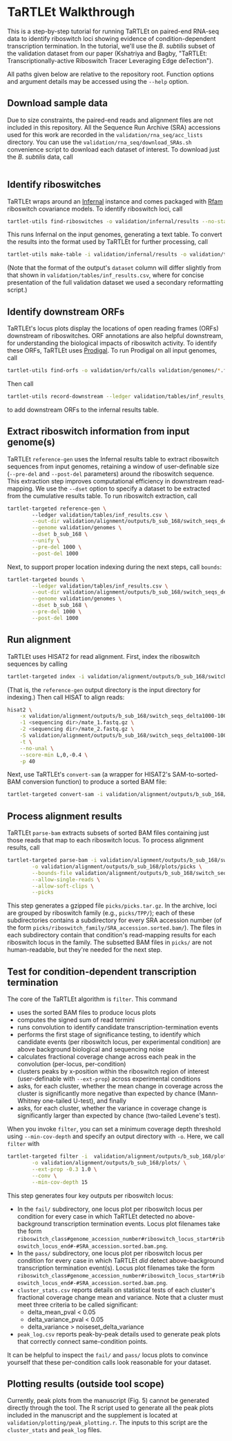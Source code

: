 # TaRTLEt Walkthrough

This is a step-by-step tutorial for running TaRTLEt on paired-end RNA-seq data to identify riboswitch loci showing evidence of condition-dependent transcription termination. In the tutorial, we'll use the *B. subtilis* subset of the validation dataset from our paper (Kshatriya and Bagby, "TaRTLEt: Transcriptionally-active Riboswitch Tracer Leveraging Edge deTection").

All paths given below are relative to the repository root. Function options and argument details may be accessed using the `--help` option.

## Download sample data

Due to size constraints, the paired-end reads and alignment files are not included in this repository. All the Sequence Run Archive (SRA) accessions used for this work are recorded in the `validation/rna_seq/acc_lists` directory. You can use the `validation/rna_seq/download_SRAs.sh` convenience script to download each dataset of interest. To download just the *B. subtilis* data, call

```bash
```

## Identify riboswitches

TaRTLEt wraps around an [Infernal](http://eddylab.org/infernal/) instance and comes packaged with [Rfam](https://rfam.org/) riboswitch covariance models. To identify riboswitch loci, call

```bash
tartlet-utils find-riboswitches -o validation/infernal/results --no-stats validation/genomes/*.fna
```

This runs Infernal on the input genomes, generating a text table. To convert the results into the format used by TaRTLEt for further processing, call

```bash
tartlet-utils make-table -i validation/infernal/results -o validation/tables/inf_results_test.csv
```

(Note that the format of the output's `dataset` column will differ slightly from that shown in `validation/tables/inf_results.csv`, where for concise presentation of the full validation dataset we used a secondary reformatting script.)

## Identify downstream ORFs

TaRTLEt's locus plots display the locations of open reading frames (ORFs) downstream of riboswitches. ORF annotations are also helpful downstream, for understanding the biological impacts of riboswitch activity. To identify these ORFs, TaRTLEt uses [Prodigal](https://github.com/hyattpd/Prodigal). To run Prodigal on all input genomes, call

```bash
tartlet-utils find-orfs -o validation/orfs/calls validation/genomes/*.fna
```

Then call

```bash
tartlet-utils record-downstream --ledger validation/tables/inf_results_test.csv -i validation/orfs/calls
```

to add downstream ORFs to the infernal results table.

## Extract riboswitch information from input genome(s)

TaRTLEt `reference-gen` uses the Infernal results table to extract riboswitch sequences from input genomes, retaining a window of user-definable size (`--pre-del` and `--post-del` parameters) around the riboswitch sequence. This extraction step improves computational efficiency in downstream read-mapping. We use the `--dset` option to specify a dataset to be extracted from the cumulative results table. To run riboswitch extraction, call

```bash
tartlet-targeted reference-gen \ 
        --ledger validation/tables/inf_results.csv \
        --out-dir validation/alignment/outputs/b_sub_168/switch_seqs_delta1000-1000 \
        --genome validation/genomes \
        --dset b_sub_168 \
        --unify \
        --pre-del 1000 \
        --post-del 1000
```

Next, to support proper location indexing during the next steps, call `bounds`:

```bash
tartlet-targeted bounds \
        --ledger validation/tables/inf_results.csv \
        --out-dir validation/alignment/outputs/b_sub_168/switch_seqs_delta1000-1000 \
        --genome validation/genomes \
        --dset b_sub_168 \
        --pre-del 1000 \
        --post-del 1000
```

## Run alignment

TaRTLEt uses HISAT2 for read alignment. First, index the riboswitch sequences by calling

```bash
tartlet-targeted index -i validation/alignment/outputs/b_sub_168/switch_seqs_delta1000-1000 -p 44
```

(That is,  the `reference-gen` output directory is the input directory for indexing.) Then call HISAT to align reads:

```bash
hisat2 \
    -x validation/alignment/outputs/b_sub_168/switch_seqs_delta1000-1000/unified_index/unified_index \
    -1 <sequencing dir>/mate_1.fastq.gz \
    -2 <sequencing dir>/mate_2.fastq.gz \
    -S validation/alignment/outputs/b_sub_168/switch_seqs_delta1000-1000/alignment_final/unified/alignment.sam \
    -t \
    --no-unal \
    --score-min L,0,-0.4 \
    -p 40
```

Next, use TaRTLEt's `convert-sam` (a wrapper for HISAT2's SAM-to-sorted-BAM conversion function) to produce a sorted BAM file:

```bash
tartlet-targeted convert-sam -i validation/alignment/outputs/b_sub_168/switch_seqs_delta1000-1000/alignment_final
```

## Process alignment results

TaRTLEt `parse-bam` extracts subsets of sorted BAM files containing just those reads that map to each riboswitch locus.  To process alignment results, call

```bash
tartlet-targeted parse-bam -i validation/alignment/outputs/b_sub_168/switch_seqs_delta1000-1000/alignment_final \
        -o validation/alignment/outputs/b_sub_168/plots/picks \
        --bounds-file validation/alignment/outputs/b_sub_168/switch_seqs_delta1000-1000/rowid_to_bounds.json \
        --allow-single-reads \
        --allow-soft-clips \
        --picks
```

This step generates a gzipped file `picks/picks.tar.gz`.  In the archive, loci are grouped by riboswitch family (e.g., `picks/TPP/`); each of these subdirectories contains a subdirectory for every SRA accession number (of the form `picks/riboswitch_family/SRA_accession.sorted.bam/`). The files in each subdirectory contain that condition's read-mapping results for each riboswitch locus in the family. The subsetted BAM files in `picks/` are not human-readable, but they're needed for the next step.

## Test for condition-dependent transcription termination

The core of the TaRTLEt algorithm is `filter`. This command

- uses the sorted BAM files to produce locus plots
- computes the signed sum of read termini
- runs convolution to identify candidate transcription-termination events
- performs the first stage of significance testing, to identify which candidate events (per riboswitch locus, per experimental condition) are above background biological and sequencing noise
- calculates fractional coverage change across each peak in the convolution (per-locus, per-condition)
- clusters peaks by x-position within the riboswitch region of interest (user-definable with `--ext-prop`) across experimental conditions
- asks, for each cluster, whether the mean change in coverage across the cluster is significantly more negative than expected by chance (Mann-Whitney one-tailed U-test), and finally 
- asks, for each cluster, whether the variance in coverage change is significantly larger than expected by chance (two-tailed Levene's test).

When you invoke `filter`, you can set a minimum coverage depth threshold using `--min-cov-depth` and specify an output directory with `-o`. Here, we call `filter` with

```bash
tartlet-targeted filter -i  validation/alignment/outputs/b_sub_168/plots/picks.tar.gz \
        -o validation/alignment/outputs/b_sub_168/plots/ \
        --ext-prop -0.3 1.0 \
        --conv \
        --min-cov-depth 15
```

This step generates four key outputs per riboswitch locus:

- In the `fail/` subdirectory, one locus plot per riboswitch locus per condition for every case in which TaRTLEt detected no above-background transcription termination events. Locus plot filenames take the form `riboswitch_class#genome_accession_number#riboswitch_locus_start#riboswitch_locus_end#-#SRA_accession.sorted.bam.png`.
- In the `pass/` subdirectory, one locus plot per riboswitch locus per condition for every case in which TaRTLEt *did* detect above-background transcription termination event(s). Locus plot filenames take the form `riboswitch_class#genome_accession_number#riboswitch_locus_start#riboswitch_locus_end#-#SRA_accession.sorted.bam.png`.
- `cluster_stats.csv` reports details on statistical tests of each cluster's fractional coverage change mean and variance.  Note that a cluster must meet three criteria to be called significant:
  - delta_mean_pval < 0.05
  - delta_variance_pval < 0.05
  - delta_variance > noiseset_delta_variance
- `peak_log.csv` reports peak-by-peak details used to generate peak plots that correctly connect same-condition points.

It can be helpful to inspect the `fail/` and `pass/` locus plots to convince yourself that these per-condition calls look reasonable for your dataset. 

## Plotting results (outside tool scope)

Currently, peak plots from the manuscript (Fig. 5) cannot be generated directly through the tool. The R script used to generate all the peak plots included in the manuscript and the supplement is located at `validation/plotting/peak_plotting.r`. The inputs to this script are the `cluster_stats` and `peak_log` files.
